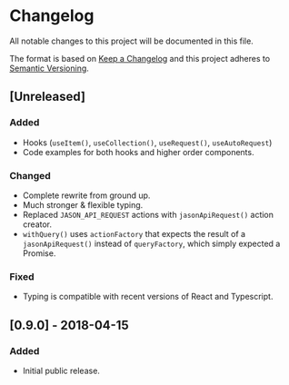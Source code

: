 # Changelog

All notable changes to this project will be documented in this file.

The format is based on [Keep a Changelog](http://keepachangelog.com/en/1.0.0/)
and this project adheres to [Semantic Versioning](http://semver.org/spec/v2.0.0.html).

## [Unreleased]

### Added

-   Hooks (`useItem()`, `useCollection()`, `useRequest()`, `useAutoRequest`)
-   Code examples for both hooks and higher order components.

### Changed

-   Complete rewrite from ground up.
-   Much stronger & flexible typing.
-   Replaced `JASON_API_REQUEST` actions with `jasonApiRequest()` action creator.
-   `withQuery()` uses `actionFactory` that expects the result of a `jasonApiRequest()`
    instead of `queryFactory`, which simply expected a Promise.

### Fixed

-   Typing is compatible with recent versions of React and Typescript.

## [0.9.0] - 2018-04-15

### Added

-   Initial public release.
